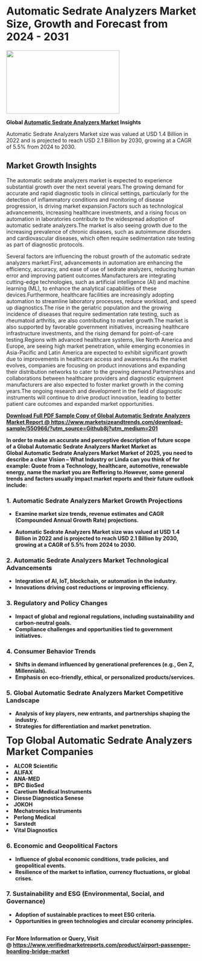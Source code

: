 <H1>Automatic Sedrate Analyzers Market Size, Growth and Forecast from 2024 - 2031</H1><img class="aligncenter size-medium wp-image-584254" src="https://thirdeyenews.in/wp-content/uploads/2024/09/Global-Market-Research-300x168.jpeg" alt="" width="300" height="168" /><p><strong>Global&nbsp;<a href="https://www.marketsizeandtrends.com/download-sample/550966/?utm_source=Github8j?utm_medium=201">Automatic Sedrate Analyzers Market</a> Insights</strong></p><p>Automatic Sedrate Analyzers Market size was valued at USD 1.4 Billion in 2022 and is projected to reach USD 2.1 Billion by 2030, growing at a CAGR of 5.5% from 2024 to 2030.</p><p><h2>Market Growth Insights</h2> <p>The automatic sedrate analyzers market is expected to experience substantial growth over the next several years.The growing demand for accurate and rapid diagnostic tools in clinical settings, particularly for the detection of inflammatory conditions and monitoring of disease progression, is driving market expansion.Factors such as technological advancements, increasing healthcare investments, and a rising focus on automation in laboratories contribute to the widespread adoption of automatic sedrate analyzers.The market is also seeing growth due to the increasing prevalence of chronic diseases, such as autoimmune disorders and cardiovascular diseases, which often require sedimentation rate testing as part of diagnostic protocols.</p> <p><strong><a href="#"></a></strong></p> <p>Several factors are influencing the robust growth of the automatic sedrate analyzers market.First, advancements in automation are enhancing the efficiency, accuracy, and ease of use of sedrate analyzers, reducing human error and improving patient outcomes.Manufacturers are integrating cutting-edge technologies, such as artificial intelligence (AI) and machine learning (ML), to enhance the analytical capabilities of these devices.Furthermore, healthcare facilities are increasingly adopting automation to streamline laboratory processes, reduce workload, and speed up diagnostics.The rise in the geriatric population and the growing incidence of diseases that require sedimentation rate testing, such as rheumatoid arthritis, are also contributing to market growth.The market is also supported by favorable government initiatives, increasing healthcare infrastructure investments, and the rising demand for point-of-care testing.Regions with advanced healthcare systems, like North America and Europe, are seeing high market penetration, while emerging economies in Asia-Pacific and Latin America are expected to exhibit significant growth due to improvements in healthcare access and awareness.As the market evolves, companies are focusing on product innovations and expanding their distribution networks to cater to the growing demand.Partnerships and collaborations between healthcare providers and diagnostic equipment manufacturers are also expected to foster market growth in the coming years.The ongoing research and development in the field of diagnostic instruments will continue to drive product innovation, leading to better patient care outcomes and expanded market opportunities.</p> <p><strong><a href="#"></p><p><span class=""><strong>Download Full PDF Sample Copy of Global Automatic Sedrate Analyzers Market Report</strong> @ <a href="https://www.marketsizeandtrends.com/download-sample/550966/?utm_source=Github8j?utm_medium=201" target="_blank">https://www.marketsizeandtrends.com/download-sample/550966/?utm_source=Github8j?utm_medium=201</a></span></p><p>In order to make an accurate and perceptive description of future scope of a Global&nbsp;Automatic Sedrate Analyzers Market Market as Global&nbsp;Automatic Sedrate Analyzers Market Market of 2025, you need to describe a clear Vision &ndash; What Industry or Linda can you think of for example: Quote from a Technology, healthcare, automotive, renewable energy, name the market you are Reffering to.However, some general trends and factors usually impact market reports and their future outlook include:</p><h3>1.&nbsp;<strong>Automatic Sedrate Analyzers Market Growth Projections</strong></h3><ul><li>Examine market size trends, revenue estimates and CAGR (Compounded Annual Growth Rate) projections.</li><li><p>Automatic Sedrate Analyzers Market size was valued at USD 1.4 Billion in 2022 and is projected to reach USD 2.1 Billion by 2030, growing at a CAGR of 5.5% from 2024 to 2030.</p></li></ul><h3>2.&nbsp;<strong>Automatic Sedrate Analyzers Market Technological Advancements</strong></h3><ul><li>Integration of AI, IoT, blockchain, or automation in the industry.</li><li>Innovations driving cost reductions or improving efficiency.</li></ul><h3>3.&nbsp;<strong>Regulatory and Policy Changes</strong></h3><ul><li>Impact of global and regional regulations, including sustainability and carbon-neutral goals.</li><li>Compliance challenges and opportunities tied to government initiatives.</li></ul><h3>4.&nbsp;<strong>Consumer Behavior Trends</strong></h3><ul><li>Shifts in demand influenced by generational preferences (e.g., Gen Z, Millennials).</li><li>Emphasis on eco-friendly, ethical, or personalized products/services.</li></ul><h3>5.&nbsp;<strong>Global Automatic Sedrate Analyzers Market Competitive Landscape</strong></h3><ul><li>Analysis of key players, new entrants, and partnerships shaping the industry.</li><li>Strategies for differentiation and market penetration.</li></ul><p data-pm-slice="1 1 []"><span style="color: inherit; font-family: inherit; font-size: 25px;">Top Global Automatic Sedrate Analyzers Market Companies</span></p><div class="" data-test-id=""><p><li>ALCOR Scientific</li><li> ALIFAX</li><li> ANA-MED</li><li> BPC BioSed</li><li> Caretium Medical Instruments</li><li> Diesse Diagnostica Senese</li><li> JOKOH</li><li> Mechatronics Instruments</li><li> Perlong Medical</li><li> Sarstedt</li><li> Vital Diagnostics</li></p></div><h3>6.&nbsp;<strong>Economic and Geopolitical Factors</strong></h3><ul><li>Influence of global economic conditions, trade policies, and geopolitical events.</li><li>Resilience of the market to inflation, currency fluctuations, or global crises.</li></ul><h3>7.&nbsp;<strong>Sustainability and ESG (Environmental, Social, and Governance)</strong></h3><ul><li>Adoption of sustainable practices to meet ESG criteria.</li><li>Opportunities in green technologies and circular economy principles.</li></ul><h2><strong style="font-size: 14px;">For More Information or Query, Visit @&nbsp;</strong><a style="background-color: #ffffff; font-size: 14px;" href="https://www.marketsizeandtrends.com/report/automatic-sedrate-analyzers-market/" target="_blank">https://www.verifiedmarketreports.com/product/airport-passenger-boarding-bridge-market</a></h2>